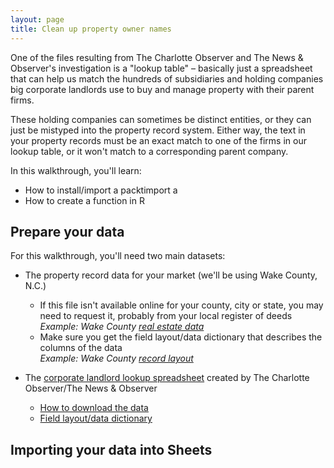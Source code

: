 ```yaml
---
layout: page
title: Clean up property owner names
---
```

One of the files resulting from The Charlotte Observer and The News & Observer's investigation is a "lookup table" – basically just a spreadsheet that can help us match the hundreds of subsidiaries and holding companies big corporate landlords use to buy and manage property with their parent firms.

These holding companies can sometimes be distinct entities, or they can just be mistyped into the property record system. Either way, the text in your property records must be an exact match to one of the firms in our lookup table, or it won't match to a corresponding parent company.

In this walkthrough, you'll learn:
 - How to install/import a packtimport a 
 - How to create a function in R

## Prepare your data

For this walkthrough, you'll need two main datasets:
- The property record data for your market (we'll be using Wake County, N.C.)
	- If this file isn't available online for your county, city or state, you may need to request it, probably from your local register of deeds<br />*Example: Wake County [real estate data](https://services.wakegov.com/realdata_extracts/)*
	- Make sure you get the field layout/data dictionary that describes the columns of the data<br />*Example: Wake County [record layout](https://s3.us-west-2.amazonaws.com/wakegov.com.if-us-west-2/prod/documents/2020-10/Record%20Layout.pdf)*

- The [corporate landlord lookup spreadsheet](https://github.com/mcclatchy-southeast/security_for_sale/tree/main/data) created by The Charlotte Observer/The News & Observer
	- [How to download the data](https://github.com/mcclatchy-southeast/security_for_sale#data)
	- [Field layout/data dictionary](https://github.com/mcclatchy-southeast/security_for_sale#corporate_landlord_lookup-1)

## Importing your data into Sheets
